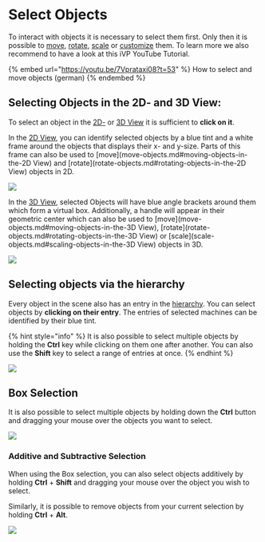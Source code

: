 # Select Objects

To interact with objects it is necessary to select them first. Only then it is possible to [move](move-objects.md), [rotate](rotate-objects.md), [scale](scale-objects.md) or [customize](customizable-machines.md) them. To learn more we also recommend to have a look at this iVP YouTube Tutorial.

{% embed url="https://youtu.be/7Vprataxi08?t=53" %}
How to select and move objects (german)
{% endembed %}

## Selecting Objects in the 2D- and 3D View:

To select an object in the [2D-](./user-interface/the-2d-view.md) or [3D View](./user-interface/the-3d-view.md) it is sufficient to **click on it**.  


In the [2D View](./user-interface/the-2d-view.md), you can identify selected objects by a blue tint and a white frame around the objects that displays their x- and y-size. Parts of this frame can also be used to [move](move-objects.md#moving-objects-in-the-2D View) and [rotate](rotate-objects.md#rotating-objects-in-the-2D View) objects in 2D.


![](../../.gitbook/assets/2d-select-highlighted.png)

In the [3D View](./user-interface/the-3d-view.md), selected Objects will have blue angle brackets around them which form a virtual box. Additionally, a handle will appear in their geometric center which can also be used to [move](move-objects.md#moving-objects-in-the-3D View), [rotate](rotate-objects.md#rotating-objects-in-the-3D View) or [scale](scale-objects.md#scaling-objects-in-the-3D View) objects in 3D.


![](../../.gitbook/assets/3d-select-brackets.png)

## Selecting objects via the hierarchy

Every object in the scene also has an entry in the [hierarchy](./user-interface/the-machine-list.md). You can select objects by **clicking on their entry**. The entries of selected machines can be identified by their blue tint.

{% hint style="info" %}
It is also possible to select multiple objects by holding the **Ctrl** key while clicking on them one after another. You can also use the **Shift** key to select a range of entries at once.
{% endhint %}

![](../../.gitbook/assets/2d-select-hierarchy.png)  

## Box Selection

It is also possible to select multiple objects by holding down the **Ctrl** button and dragging your mouse over the objects you want to select.    
    
![](../../.gitbook/assets/3d-box-selection.png)  

### Additive and Subtractive Selection
  
 When using the Box selection, you can also select objects additively by holding **Ctrl** + **Shift** and dragging your mouse over the object you wish to select.


 Similarly, it is possible to remove objects from your current selection by holding **Ctrl** + **Alt**.

![](../../.gitbook/assets/select-additive.png)